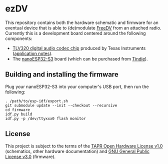 # ezDV

This repository contains both the hardware schematic and firmware for an eventual device that is able to 
(de)modulate [FreeDV](https://freedv.org/) from an attached radio. Currently this is a development board 
centered around the following components:

* [TLV320 digital audio codec chip](https://www.ti.com/cn/lit/ds/symlink/tlv320aic3254.pdf?ts=1651153824042) produced by Texas Instruments ([application notes](https://www.ti.com/lit/an/slaa408a/slaa408a.pdf?ts=1651208477772&ref_url=https%253A%252F%252Fwww.google.com%252F)).
* The [nanoESP32-S3](https://github.com/wuxx/nanoESP32-S3) board (which can be purchased from [Tindie](https://www.tindie.com/products/johnnywu/nanoesp32-s3-development-board/)).

## Building and installing the firmware

Plug your nanoESP32-S3 into your computer's USB port, then run the following:

```
. /path/to/esp-idf/export.sh
git submodule update --init --checkout --recursive
cd firmware
idf.py build
idf.py -p /dev/ttyxxx0 flash monitor
```

## License

This project is subject to the terms of the [TAPR Open Hardware License v1.0](https://tapr.org/the-tapr-open-hardware-license/) (schematics, 
other hardware documentation) and [GNU General Public License v3.0](https://www.gnu.org/licenses/gpl-3.0.en.html) (firmware).
